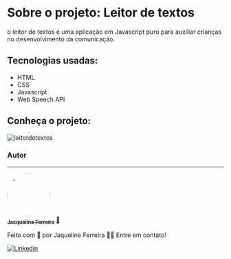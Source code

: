 # Sobre o projeto: Leitor de textos 

o leitor de textos é uma aplicação em Javascript puro para auxiliar crianças no desenvolvimento da comunicação.

## Tecnologias usadas:

* HTML 
* CSS
* Javascript
* Web Speech API


## Conheça o projeto:
![leitordetextos](https://user-images.githubusercontent.com/64090350/157746688-e749914d-1fe5-46f2-96d5-ccd95d76e62a.jpg)


### Autor
---

<a href="https://augecode.com/">
 <img style="border-radius: 50%;" src="https://avatars.githubusercontent.com/jacqueline-dev" width="100px;" alt=""/>
 <br />
 <sub><b>Jacqueline Ferreira</b></sub></a> <a href="https://augecode.com/" title="Augecode">🚀</a>


Feito com 💜 por Jaqueline Ferreira 👋🏽 Entre em contato!

[![Linkedin](https://img.shields.io/badge/Meu%20Perfil-Linkdin-blueviolet)](https://www.linkedin.com/in/jacqueline-ferreira-a152761a5/)

